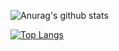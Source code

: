 

![Anurag's github stats](https://github-readme-stats.vercel.app/api?username=mrcmorales&show_icons=true)

[![Top Langs](https://github-readme-stats.vercel.app/api/top-langs/?username=mrcmorales)](https://github.com/anuraghazra/github-readme-stats)



<!--
**mrcmorales/mrcmorales** is a ✨ _special_ ✨ repository because its `README.md` (this file) appears on your GitHub profile.

Here are some ideas to get you started:

- 🔭 I’m currently working on ...
- 🌱 I’m currently learning ...
- 👯 I’m looking to collaborate on ...
- 🤔 I’m looking for help with ...
- 💬 Ask me about ...
- 📫 How to reach me: ...
- 😄 Pronouns: ...
- ⚡ Fun fact: ...
-->
